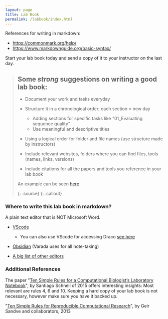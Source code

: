 ```yaml
---
layout: page
title: Lab Book
permalink: /labbook/index.html
---
```


References for writing in markdown:

- https://commonmark.org/help/
- https://www.markdownguide.org/basic-syntax/

Start your lab book today and send a copy of it to your instructor on the last day.

> ## Some *strong* suggestions on writing a good lab book:
> 
> - Document your work and tasks everyday
> 
> - Structure it in a chronological order; each section = new day
>     - Adding sections for specific tasks like "01_Evaluating sequence quality"
>     - Use meaningful and descriptive titles
>     
> - Using a logical order for folder and file names (use structure made by instructors)
> 
> - Include relevant websites, folders where you can find files, tools (names, links, versions)
> 
> - Include citations for all the papers and tools you reference in your lab book
> 
> An example can be seen [here](https://github.com/waltercostamb/course_viral-microbiology/blob/main/tutorials/lab-book.pdf)
> 
>  {: .source}
{: .callout}

### Where to write this lab book in markdown?

A plain text editor that is NOT Microsoft Word. 

- [VScode](https://www.freecodecamp.org/news/how-to-use-markdown-in-vscode/)
    - You can also use VScode for accessing Draco [see here](https://mgxlab.github.io/Viromics2024/1.1.1_introduction/index.html#adding-a-ssh-remote-server-to-vscode)
    
-  [Obsidian](https://obsidian.md/) (Varada uses for all note-taking)

- [A big list of other editors](https://github.com/mundimark/awesome-markdown-editors?tab=readme-ov-file#markdown-desktop-editors)

### Additional References

The paper "[Ten Simple Rules for a Computational Biologist’s Laboratory Notebook](https://journals.plos.org/ploscompbiol/article?id=10.1371/journal.pcbi.1004385)", by Santiago Schnell of 2015 offers interesting insights:  Most relevant are rules 4, 6 and 10. Keeping a hard copy of your lab book is not necessary, however make sure you have it backed up.

"[Ten Simple Rules for Reproducible Computational Research](https://app.dimensions.ai/details/publication/pub.1022987921)", by Geir Sandve and collaborators, 2013
